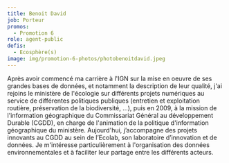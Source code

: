 ```yaml
---
title: Benoit David
job: Porteur
promos:
  - Promotion 6
role: agent-public
defis:
  - Ecosphère(s)
image: img/promotion-6-photos/photobenoitdavid.jpeg
---
```


Après avoir commencé ma carrière à l'IGN sur la mise en oeuvre de ses grandes bases de données, et notamment la description de leur qualité, j'ai rejoins le ministère de l'écologie sur différents projets numériques au service de différentes politiques publiques (entretien et exploitation routière, préservation de la biodiversité, ...), puis en 2009, à la mission de l'information géographique du Commissariat Général au développement Durable (CGDD), en charge de l'animation de la politique d'information géographique du ministère. Aujourd'hui, j’accompagne des projets innovants au CGDD au sein de l’Ecolab, son laboratoire d’innovation et de données. Je m'intéresse particulièrement à l'organisation des données environnementales et à faciliter leur partage entre les différents acteurs.
